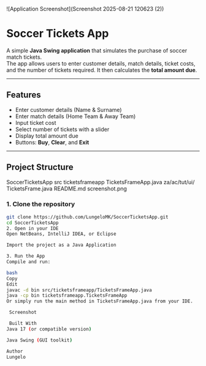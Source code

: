 ![Application Screenshot](Screenshot 2025-08-21 120623 (2))

# Soccer Tickets App

A simple **Java Swing application** that simulates the purchase of soccer match tickets.  
The app allows users to enter customer details, match details, ticket costs, and the number of tickets required. It then calculates the **total amount due**.  

---

##  Features
- Enter customer details (Name & Surname)  
- Enter match details (Home Team & Away Team)  
- Input ticket cost  
- Select number of tickets with a slider  
- Display total amount due  
- Buttons: **Buy**, **Clear**, and **Exit**  

---

##  Project Structure
SoccerTicketsApp
src
ticketsframeapp
TicketsFrameApp.java
za/ac/tut/ui/
TicketsFrame.java
README.md
screenshot.png

### 1. Clone the repository
```bash
git clone https://github.com/LungeloMK/SoccerTicketsApp.git
cd SoccerTicketsApp
2. Open in your IDE
Open NetBeans, IntelliJ IDEA, or Eclipse

Import the project as a Java Application

3. Run the App
Compile and run:

bash
Copy
Edit
javac -d bin src/ticketsframeapp/TicketsFrameApp.java
java -cp bin ticketsframeapp.TicketsFrameApp
Or simply run the main method in TicketsFrameApp.java from your IDE.

 Screenshot

 Built With
Java 17 (or compatible version)

Java Swing (GUI toolkit)

Author
Lungelo


